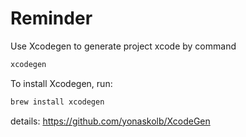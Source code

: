 # Reminder
Use Xcodegen to generate project xcode by command
```bash
xcodegen
```

To install Xcodegen, run:
```bash
brew install xcodegen
```
details: https://github.com/yonaskolb/XcodeGen
